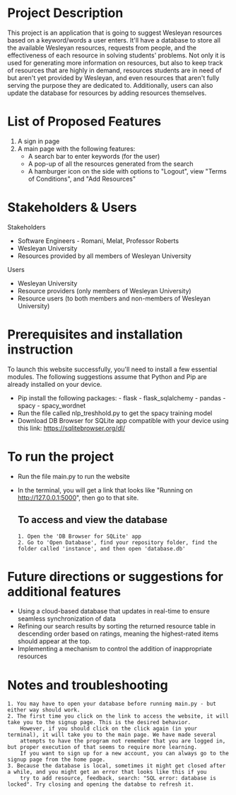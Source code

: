 # Project Description 
This project is an application that is going to suggest Wesleyan resources based on a keyword/words a user enters. It'll have a database to store all the available Wesleyan resources, requests from people, and the effectiveness of each resource in solving students' problems. Not only it is used for generating more information on resources, but also to keep track of resources that are highly in demand, resources students are in need of but aren't yet provided by Wesleyan, and even resources that aren't fully serving the purpose they are dedicated to. Additionally, users can also update the database for resources by adding resources themselves. 

# List of Proposed Features 
1. A sign in page 
2. A main page with the following features:
    - A search bar to enter keywords (for the user)
    - A pop-up of all the resources generated from the search   
    - A hamburger icon on the side with options to "Logout", view "Terms of Conditions", and "Add Resources"
   
 # Stakeholders & Users 

 Stakeholders
- Software Engineers - Romani, Melat, Professor Roberts 
- Wesleyan University
- Resources provided by all members of Wesleyan University

 Users
- Wesleyan University 
- Resource providers (only members of Wesleyan University)
- Resource users (to both members and non-members of Wesleyan University)

# Prerequisites and installation instruction

To launch this website successfully, you'll need to install a few essential modules. The following suggestions
assume that Python and Pip are already installed on your device.
- Pip install the following packages:
        - flask
        - flask_sqlalchemy
        - pandas
        - spacy
        - spacy_wordnet  
- Run the file called nlp_treshhold.py to get the spacy training model
- Download DB Browser for SQLite app compatible with your device using this link: https://sqlitebrowser.org/dl/

# To run the project 

- Run the file main.py to run the website
- In the terminal, you will get a link that looks like "Running on http://127.0.0.1:5000", then go to that site.
  
  ## To access and view the database
      1. Open the 'DB Browser for SQLite' app
      2. Go to 'Open Database', find your repository folder, find the folder called 'instance', and then open 'database.db'
  
# Future directions or suggestions for additional features

- Using a cloud-based database that updates in real-time to ensure seamless synchronization of data
- Refining our search results by sorting the returned resource table in descending order based on ratings, meaning the highest-rated items should appear at the top.
- Implementing a mechanism to control the addition of inappropriate resources

# Notes and troubleshooting 
    1. You may have to open your database before running main.py - but either way should work.
    2. The first time you click on the link to access the website, it will take you to the signup page. This is the desired behavior.
        However, if you should click on the click again (in your terminal), it will take you to the main page. We have made several
        attempts to have the program not remember that you are logged in, but proper execution of that seems to require more learning.
        If you want to sign up for a new account, you can always go to the signup page from the home page. 
    3. Because the database is local, sometimes it might get closed after a while, and you might get an error that looks like this if you 
        try to add resource, feedback, search: "SQL error: database is locked". Try closing and opening the databse to refresh it.

